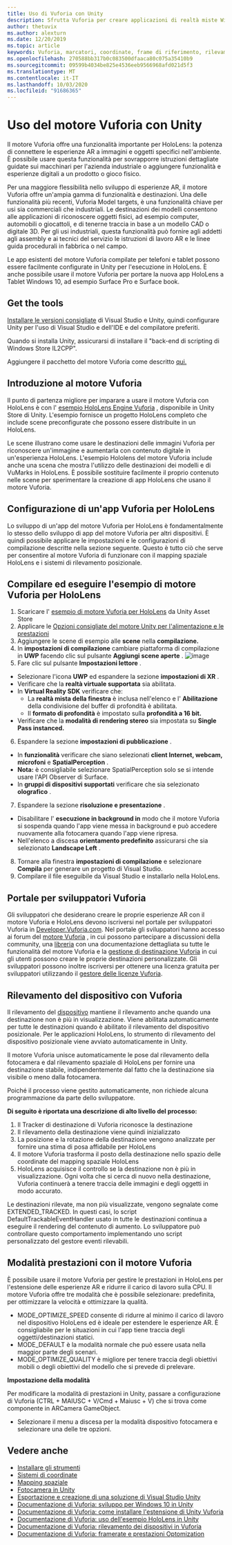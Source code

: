 ```yaml
---
title: Uso di Vuforia con Unity
description: Sfrutta Vuforia per creare applicazioni di realtà miste Windows in Unity.
author: thetuvix
ms.author: alexturn
ms.date: 12/20/2019
ms.topic: article
keywords: Vuforia, marcatori, coordinate, frame di riferimento, rilevamento
ms.openlocfilehash: 270588bb317b0c083500dfaaca80c075a35410b9
ms.sourcegitcommit: 09599b4034be825e4536eeb9566968afd021d5f3
ms.translationtype: MT
ms.contentlocale: it-IT
ms.lasthandoff: 10/03/2020
ms.locfileid: "91686365"
---
```

# <a name="using-vuforia-engine-with-unity"></a>Uso del motore Vuforia con Unity

Il motore Vuforia offre una funzionalità importante per HoloLens: la potenza di connettere le esperienze AR a immagini e oggetti specifici nell'ambiente. È possibile usare questa funzionalità per sovrapporre istruzioni dettagliate guidate sui macchinari per l'azienda industriale o aggiungere funzionalità e esperienze digitali a un prodotto o gioco fisico.

Per una maggiore flessibilità nello sviluppo di esperienze AR, il motore Vuforia offre un'ampia gamma di funzionalità e destinazioni. Una delle funzionalità più recenti, Vuforia Model targets, è una funzionalità chiave per usi sia commerciali che industriali. Le destinazioni dei modelli consentono alle applicazioni di riconoscere oggetti fisici, ad esempio computer, automobili o giocattoli, e di tenerne traccia in base a un modello CAD o digitale 3D. Per gli usi industriali, questa funzionalità può fornire agli addetti agli assembly e ai tecnici del servizio le istruzioni di lavoro AR e le linee guida procedurali in fabbrica o nel campo.

Le app esistenti del motore Vuforia compilate per telefoni e tablet possono essere facilmente configurate in Unity per l'esecuzione in HoloLens. È anche possibile usare il motore Vuforia per portare la nuova app HoloLens a Tablet Windows 10, ad esempio Surface Pro e Surface book.


## <a name="get-the-tools"></a>Get the tools

[Installare le versioni consigliate](../install-the-tools.md) di Visual Studio e Unity, quindi configurare Unity per l'uso di Visual Studio e dell'IDE e del compilatore preferiti. 

Quando si installa Unity, assicurarsi di installare il "back-end di scripting di Windows Store IL2CPP".

Aggiungere il pacchetto del motore Vuforia come descritto [qui.](https://library.vuforia.com/content/vuforia-library/en/articles/Solution/vuforia-engine-package-hosting-for-unity.html)

## <a name="getting-started-with-vuforia-engine"></a>Introduzione al motore Vuforia

Il punto di partenza migliore per imparare a usare il motore Vuforia con HoloLens è con l' [esempio HoloLens Engine Vuforia](https://assetstore.unity.com/packages/templates/packs/vuforia-hololens-sample-101553) , disponibile in Unity Store di Unity. L'esempio fornisce un progetto HoloLens completo che include scene preconfigurate che possono essere distribuite in un HoloLens.

Le scene illustrano come usare le destinazioni delle immagini Vuforia per riconoscere un'immagine e aumentarla con contenuto digitale in un'esperienza HoloLens. L'esempio Hololens del motore Vuforia include anche una scena che mostra l'utilizzo delle destinazioni dei modelli e di VuMarks in HoloLens. È possibile sostituire facilmente il proprio contenuto nelle scene per sperimentare la creazione di app HoloLens che usano il motore Vuforia.



## <a name="configuring-a-vuforia-app-for-hololens"></a>Configurazione di un'app Vuforia per HoloLens

Lo sviluppo di un'app del motore Vuforia per HoloLens è fondamentalmente lo stesso dello sviluppo di app del motore Vuforia per altri dispositivi. È quindi possibile applicare le impostazioni e le configurazioni di compilazione descritte nella sezione seguente. Questo è tutto ciò che serve per consentire al motore Vuforia di funzionare con il mapping spaziale HoloLens e i sistemi di rilevamento posizionale.

## <a name="build-and-run-the-vuforia-engine-sample-for-hololens"></a>Compilare ed eseguire l'esempio di motore Vuforia per HoloLens
1.  Scaricare l' [esempio di motore Vuforia per HoloLens](https://assetstore.unity.com/packages/templates/packs/vuforia-hololens-sample-101553) da Unity Asset Store
2.  Applicare le [Opzioni consigliate del motore Unity per l'alimentazione e le prestazioni](performance-recommendations-for-unity.md)
3.  Aggiungere le scene di esempio alle **scene** nella **compilazione.**
4.  In **impostazioni di compilazione** cambiare piattaforma di compilazione in **UWP** facendo clic sul pulsante **Aggiungi scene aperte** .
![image](https://user-images.githubusercontent.com/45470042/89573103-173daa80-d7f8-11ea-9284-931a7b6c913d.png)
5.  Fare clic sul pulsante **Impostazioni lettore** .  
   * Selezionare l'icona **UWP** ed espandere la sezione **impostazioni di XR** .
   * Verificare che la **realtà virtuale supportata** sia abilitata.    
   * In **Virtual Reality SDK** verificare che:
     * La **realtà mista della finestra** è inclusa nell'elenco e l' **Abilitazione** della condivisione del buffer di profondità è abilitata. 
     * Il **formato di profondità** è impostato sulla **profondità a 16 bit.** 
   * Verificare che la **modalità di rendering stereo** sia impostata su **Single Pass instanced.**
6.  Espandere la sezione **impostazioni di pubblicazione** .
   * In **funzionalità** verificare che siano selezionati **client Internet, webcam, microfoni** e **SpatialPerception** .
   * **Nota:** è consigliabile selezionare SpatialPerception solo se si intende usare l'API Observer di Surface.
   * In **gruppi di dispositivi supportati** verificare che sia selezionato **olografico** . 
7.  Espandere la sezione **risoluzione e presentazione** .
   * Disabilitare l' **esecuzione in background in** modo che il motore Vuforia si sospenda quando l'app viene messa in background e può accedere nuovamente alla fotocamera quando l'app viene ripresa. 
   * Nell'elenco a discesa **orientamento predefinito** assicurarsi che sia selezionato **Landscape Left** .
8.  Tornare alla finestra **impostazioni di compilazione** e selezionare **Compila** per generare un progetto di Visual Studio.
9.  Compilare il file eseguibile da Visual Studio e installarlo nella HoloLens.

## <a name="the-vuforia-developer-portal"></a>Portale per sviluppatori Vuforia

Gli sviluppatori che desiderano creare le proprie esperienze AR con il motore Vuforia e HoloLens devono iscriversi nel portale per sviluppatori Vuforia in [Developer.Vuforia.com](https://developer.vuforia.com/). Nel portale gli sviluppatori hanno accesso ai forum del [motore Vuforia](https://developer.vuforia.com/forum) , in cui possono partecipare a discussioni della community, una [libreria](https://library.vuforia.com/) con una documentazione dettagliata su tutte le funzionalità del motore Vuforia e la [gestione di destinazione Vuforia](https://developer.vuforia.com/target-manager) in cui gli utenti possono creare le proprie destinazioni personalizzate. Gli sviluppatori possono inoltre iscriversi per ottenere una licenza gratuita per sviluppatori utilizzando il [gestore delle licenze Vuforia](https://developer.vuforia.com/license-manager).

## <a name="device-tracking-with-vuforia"></a>Rilevamento del dispositivo con Vuforia

Il rilevamento del [dispositivo](https://library.vuforia.com/features/environments/device-tracker-overview.html) mantiene il rilevamento anche quando una destinazione non è più in visualizzazione. Viene abilitata automaticamente per tutte le destinazioni quando è abilitato il rilevamento del dispositivo posizionale. Per le applicazioni HoloLens, lo strumento di rilevamento del dispositivo posizionale viene avviato automaticamente in Unity.

Il motore Vuforia unisce automaticamente le pose dal rilevamento della fotocamera e dal rilevamento spaziale di HoloLens per fornire una destinazione stabile, indipendentemente dal fatto che la destinazione sia visibile o meno dalla fotocamera.

Poiché il processo viene gestito automaticamente, non richiede alcuna programmazione da parte dello sviluppatore.


**Di seguito è riportata una descrizione di alto livello del processo:**
1. Il Tracker di destinazione di Vuforia riconosce la destinazione
2. Il rilevamento della destinazione viene quindi inizializzato
3. La posizione e la rotazione della destinazione vengono analizzate per fornire una stima di posa affidabile per HoloLens
4. Il motore Vuforia trasforma il posto della destinazione nello spazio delle coordinate del mapping spaziale HoloLens
5. HoloLens acquisisce il controllo se la destinazione non è più in visualizzazione. Ogni volta che si cerca di nuovo nella destinazione, Vuforia continuerà a tenere traccia delle immagini e degli oggetti in modo accurato.

Le destinazioni rilevate, ma non più visualizzate, vengono segnalate come EXTENDED_TRACKED. In questi casi, lo script DefaultTrackableEventHandler usato in tutte le destinazioni continua a eseguire il rendering del contenuto di aumento. Lo sviluppatore può controllare questo comportamento implementando uno script personalizzato del gestore eventi rilevabili.


## <a name="performance-mode-with-vuforia-engine"></a>Modalità prestazioni con il motore Vuforia 

È possibile usare il motore Vuforia per gestire le prestazioni in HoloLens per l'estensione delle esperienze AR e ridurre il carico di lavoro sulla CPU. Il motore Vuforia offre tre modalità che è possibile selezionare: predefinita, per ottimizzare la velocità e ottimizzare la qualità. 

*   MODE_OPTIMIZE_SPEED consente di ridurre al minimo il carico di lavoro nel dispositivo HoloLens ed è ideale per estendere le esperienze AR. È consigliabile per le situazioni in cui l'app tiene traccia degli oggetti/destinazioni statici.
*   MODE_DEFAULT è la modalità normale che può essere usata nella maggior parte degli scenari.
*   MODE_OPTIMIZE_QUALITY è migliore per tenere traccia degli obiettivi mobili o degli obiettivi del modello che si prevede di prelevare.

**Impostazione della modalità**

Per modificare la modalità di prestazioni in Unity, passare a configurazione di Vuforia (CTRL + MAIUSC + V/Cmd + Maiusc + V) che si trova come componente in ARCamera GameObject. 
*   Selezionare il menu a discesa per la modalità dispositivo fotocamera e selezionare una delle tre opzioni.


## <a name="see-also"></a>Vedere anche
* [Installare gli strumenti](../install-the-tools.md)
* [Sistemi di coordinate](../../design/coordinate-systems.md)
* [Mapping spaziale](../../design/spatial-mapping.md)
* [Fotocamera in Unity](camera-in-unity.md)
* [Esportazione e creazione di una soluzione di Visual Studio Unity](exporting-and-building-a-unity-visual-studio-solution.md)
* [Documentazione di Vuforia: sviluppo per Windows 10 in Unity](https://library.vuforia.com/articles/Solution/Developing-for-Windows-10-in-Unity)
* [Documentazione di Vuforia: come installare l'estensione di Unity Vuforia](https://library.vuforia.com/articles/Solution/Installing-the-Unity-Extension)
* [Documentazione di Vuforia: uso dell'esempio HoloLens in Unity](https://library.vuforia.com/articles/Solution/Working-with-the-HoloLens-sample-in-Unity)
* [Documentazione di Vuforia: rilevamento dei dispositivi in Vuforia](https://library.vuforia.com/features/environments/device-tracker-overview.html)
* [Documentazione di Vuforia: framerate e prestazioni Optomization](https://library.vuforia.com/content/vuforia-library/en/articles/Solution/Framerate-Optimization-for-Mixed-Reality-Apps.html)
